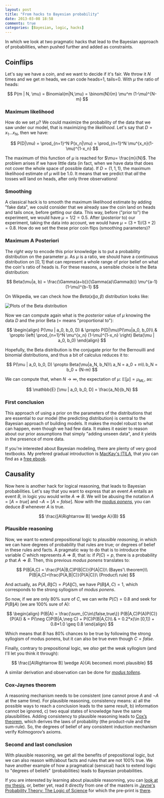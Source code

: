 ```yaml
---
layout: post
title: "From hacks to Bayesian probability"
date: 2013-03-08 18:58
comments: true
categories: [Bayesian, logic, hacks]
---
```


In which we look at two pragmatic hacks that lead to the Bayesian approach of probabilities, when pushed further and added as constraints.

## Coinflips

Let's say we have a coin, and we want to decide if it's fair. We throw it $N$ times and we get $m$ heads, we can code heads=1, tails=0. With $\mu$ the ratio of heads:

$$ 
P(m | N, \mu) = Binomial(m|N,\mu) = \binom{N}{m} \mu^m (1-\mu)^{N-m}
$$

### Maximum likelihood
How do we set $\mu$? We could maximize the probability of the data that we saw under our model, that is maximizing the _likelihood_. Let's say that $D = {x_1 \dots x_N}$, then we have:

$$
P(D|\mu) = \prod_{n=1}^N P(x_n|\mu) = \prod_{n=1}^N \mu^{x_n}(1-\mu)^{1-x_n}
$$

The maximum of this function of $\mu$ is reached for $\mu= \frac{m}{N}$. The problem arises if we have little data (in fact, when we have data that does not cover the whole space of possible data). If $D=(1,1,1)$, the maximum likelihood estimate of $\mu$ will be $1.0$. It means that we predict that _all_ the tosses will land on heads, after only three observations!

### Smoothing

A classical hack is to smooth the maximum likelihood estimate by adding "fake data", we could consider that we already saw the coin land on heads and tails once, before getting our data. This way, before ("prior to") the experiment, we would have $\mu=1/2=0.5$. After (_posterior_ to) our experiment, taking the data into account, we would have $\mu = (3+1)/(3+2) = 0.8$. How do we set the these prior coin flips (smoothing parameters)?

### Maximum A Posteriori

The _right way_ to encode this prior knowledge is to put a probability distribution on the parameter $\mu$. As $\mu$ is a ratio, we should have a continuous distribution on $[0, 1]$ that can represent a whole range of prior belief on what the coin's ratio of heads is. For these reasons, a sensible choice is the Beta distribution:

$$
Beta(\mu|a, b) = \frac{\Gamma(a+b)}{\Gamma(a)\Gamma(b)} \mu^{a-1}(1-\mu)^{b-1}
$$

On Wikpedia, we can check how the $Beta(x\|\alpha, \beta)$ distribution looks like:

![Plots of the Beta distribution](http://upload.wikimedia.org/wikipedia/commons/thumb/f/f3/Beta_distribution_pdf.svg/639px-Beta_distribution_pdf.svg.png)

Now we can compute again what is the _posterior_ value of $\mu$ knowing the data $D$ and the prior Beta ($\propto$ means "proportional to"):

$$
\begin{align}
P(\mu | a_0, b_0, D) & \propto P(D|\mu)P(\mu|a_0, b_0)\\
                    & \propto \left( \prod_{n=1}^N \mu^{x_n} (1-\mu)^{1-x_n} \right) Beta(\mu | a_0, b_0)
\end{align}
$$

Hopefully, the Beta distribution is the conjugate prior for the Bernouilli and binomial distributions, and thus a bit of calculus reduces it to:

$$
P(\mu | a_0, b_0, D) \propto Beta(\mu|a_N, b_N)\\
a_N = a_0 + m\\
b_N = b_0 + (N-m)
$$

We can compute that, when $N \rightarrow \infty$, the expectation of $\mu$: $\mathbb{E}[\mu] = \mu_{ML}$, as:

$$
\mathbb{E} [\mu | a_0, b_0, D] = \frac{a_N}{b_N}
$$

### First conclusion

This approach of using a prior on the parameters of the distributions that are essential to our model (the predicting distribution) is central to the Bayesian approach of building models. It makes the model robust to what can happen, even though we had few data. It makes it easier to reason about our prior assumptions that simply "adding unseen data", and it yields in the presence of more data.

If you're interested about Bayesian modeling, there are plenty of very good textbooks. My prefered gradual introduction is [MacKay's ITILA](http://www.amazon.com/gp/product/0521642981/ref=as_li_qf_sp_asin_il_tl?ie=UTF8&camp=1789&creative=9325&creativeASIN=0521642981&linkCode=as2&tag=syhwsblog-20), that you can find as a [free ebook](http://www.inference.phy.cam.ac.uk/itila/book.html).


## Causality

Now here is another hack for logical reasoning, that leads to Bayesian probabilities. Let's say that you want to express that an event $A$ entails an event $B$, in logic you would write $A \Rightarrow B$. We will be abusing the notation $A=[A=true]$ and $\neg A=[A=false]$. Now with the [_modus ponens_](http://en.wikipedia.org/wiki/Modus_ponens), you can deduce $B$ whenever $A$ is true.

$$
\frac{[A\Rightarrow B] \wedge A}{B}
$$

### Plausible reasoning

Now, we want to extend prepositional logic to _plausible reasoning_, in which we can have degrees of probability that rules are true; or degrees of belief in these rules and facts. A pragmatic way to do that is to introduce the variable $C$ which represents $A \Rightarrow B$, that is: if $P(C)=p$, there is a probability $p$ that $A \Rightarrow B$. Then, this previous _modus ponens_ translates to:

$$
P(B|A,C) = \frac{P(A|B,C)P(B|C)}{P(A|C)}\ (Bayes'\ theorem)\\
P(B|A,C)=\frac{P(A,B|C)}{P(A|C)}\ (Product\ rule)
$$

And actually, as $P(A,B\|C)=P(A\|C)$, we have $P(B\|A,C)=1$, which corresponds to the strong syllogism of _modus ponens_. 

So now, if we are only 80% sure of $C$, we can write $P(C) = 0.8$ and seek for $P(B\|A)$ (we are 100% sure of A):

$$
\begin{align}
P(B|A) = \frac{\sum_{C\in\{false,true\}} P(B|A,C)P(A)P(C)}{P(A)} & = P(\neg C)P(B|A,\neg C) + P(C)P(B|A,C)\\
& = 0.2*x(\in [0,1]) + 0.8*1.0 \geq 0.8
\end{align}
$$

Which means that $B$ has 80% chances to be true by following the strong syllogism of modus ponens, but it can also be true even though $C=false$.

Finally, contrary to prepositional logic, we _also_ get the weak syllogism (and I'll let you think it through):

$$
\frac{[A\Rightarrow B] \wedge A}{A\ becomes\ more\ plausible}
$$

A similar derivation and observation can be done for [_modus tollens_](http://en.wikipedia.org/wiki/Modus_tollens).

### Cox-Jaynes theorem

A reasoning mechanism needs to be consistent (one cannot prove $A$ and $\neg A$ at the same time). For plausible reasoning, consistency means: a) all the possible ways to reach a conclusion leads to the same result, b) information cannot be ignored, c) two equal states of knowledge have the same plausibilities. Adding consistency to plausible reasoning leads to [Cox’s theorem](http://en.wikipedia.org/wiki/Cox's_theorem), which derives the laws of probability (the product-rule and the sum-rule). So, the degrees of belief of any consistent induction mechanism verify Kolmogorov’s axioms.


### Second and last conclusion

With plausible reasoning, we get all the benefits of prepositional logic, but we can also reason with/about facts and rules that are not 100% true. We have another example of how a pragmatical (sensical) hack to extend logic to "degrees of beliefs" (probabilities) leads to Bayesian probabilities. 

If you are interested by learning about plausible reasonning, you can [look at my thesis](http://emotion.inrialpes.fr/people/synnaeve/phdthesis/phdthesis.html#x1-590003.2), or, better yet, read it directly from one of the masters in [Jayne's Probability Theory: The Logic of Science](http://www.amazon.com/gp/product/0521592712/ref=as_li_qf_sp_asin_il_tl?ie=UTF8&camp=1789&creative=9325&creativeASIN=0521592712&linkCode=as2&tag=syhwsblog-20) for which the pre-print is [there](http://www-biba.inrialpes.fr/Jaynes/prob.html).


